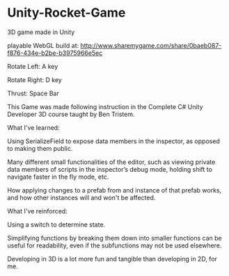 # Unity-Rocket-Game
3D game made in Unity

playable WebGL build at: http://www.sharemygame.com/share/0baeb087-f876-434e-b2be-b3975966e5ec

Rotate Left: A key

Rotate Right: D key

Thrust: Space Bar


This Game was made following instruction in the Complete C# Unity Developer 3D course taught by Ben Tristem.

What I've learned:

Using SerializeField to expose data members in the inspector, as opposed to making them public.

Many different small functionalities of the editor, such as viewing private data members of scripts in the inspector’s debug mode, holding shift to navigate faster in the fly mode, etc.

How applying changes to a prefab from and instance of that prefab works, and how other instances will and won't be affected. 

What I've reinforced:

Using a switch to determine state.

Simplifying functions by breaking them down into smaller functions can be useful for readability, even if the subfunctions may not be used elsewhere.

Developing in 3D is a lot more fun and tangible than developing in 2D, for me.




